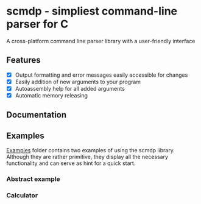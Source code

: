 # scmdp - simpliest command-line parser for C
A cross-platform command line parser library with a user-friendly interface

## Features
- [x] Output formatting and error messages easily accessible for changes
- [x] Easily addition of new arguments to your program
- [x] Autoassembly help for all added arguments
- [x] Automatic memory releasing

## Documentation

## Examples
[Examples](https://github.com/drxvmrz/scmdp/tree/main/examples) folder contains two examples of using the scmdp library. Although they are rather primitive, they display all the necessary functionality and can serve as hint for a quick start.

### Abstract example


### Calculator
